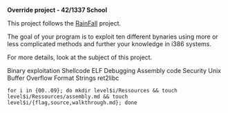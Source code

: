 
**Override project - 42/1337 School**

This project follows the [RainFall](https://github.com/AyoubBenBrahim/42-rainfall) project. 

The goal of your program is to exploit ten different bynaries using more or less complicated methods and further your knowledge in i386 systems.

For more details, look at the subject of this project.

Binary exploitation
Shellcode
ELF
Debugging
Assembly code
Security
Unix
Buffer Overflow
Format Strings
ret2libc

```
for i in {00..09}; do mkdir level$i/Ressources && touch level$i/Ressources/assembly.md && touch level$i/{flag,source,walkthrough.md}; done
```
